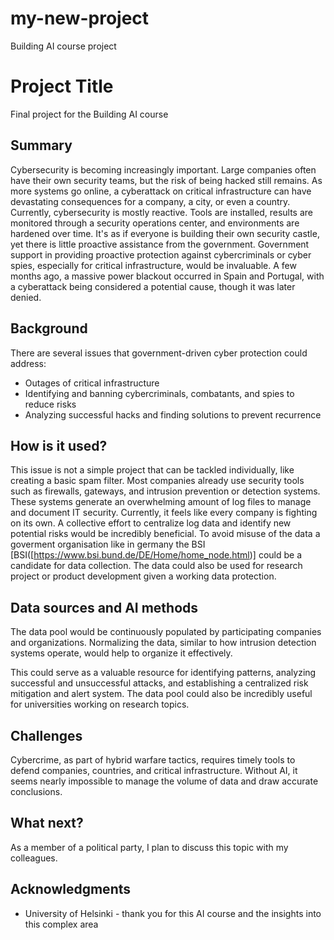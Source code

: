 # my-new-project
Building AI course project
<!-- This is the markdown template for the final project of the Building AI course, 
created by Reaktor Innovations and University of Helsinki. 
Copy the template, paste it to your GitHub README and edit! -->

# Project Title

Final project for the Building AI course

## Summary

Cybersecurity is becoming increasingly important. Large companies often have their own security teams, but the risk of being hacked still remains. As more systems go online, a cyberattack on critical infrastructure can have devastating consequences for a company, a city, or even a country. Currently, cybersecurity is mostly reactive. Tools are installed, results are monitored through a security operations center, and environments are hardened over time. It's as if everyone is building their own security castle, yet there is little proactive assistance from the government. Government support in providing proactive protection against cybercriminals or cyber spies, especially for critical infrastructure, would be invaluable. A few months ago, a massive power blackout occurred in Spain and Portugal, with a cyberattack being considered a potential cause, though it was later denied.

## Background

There are several issues that government-driven cyber protection could address:
* Outages of critical infrastructure
* Identifying and banning cybercriminals, combatants, and spies to reduce risks
* Analyzing successful hacks and finding solutions to prevent recurrence

## How is it used?

This issue is not a simple project that can be tackled individually, like creating a basic spam filter. Most companies already use security tools such as firewalls, gateways, and intrusion prevention or detection systems. These systems generate an overwhelming amount of log files to manage and document IT security. Currently, it feels like every company is fighting on its own. A collective effort to centralize log data and identify new potential risks would be incredibly beneficial. To avoid misuse of the data a goverment organisation like in germany the BSI [BSI([https://www.bsi.bund.de/DE/Home/home_node.html)]
could be a candidate for data collection. The data could also be used for research project or product development given a working data protection.

## Data sources and AI methods
The data pool would be continuously populated by participating companies and organizations. Normalizing the data, similar to how intrusion detection systems operate, would help to organize it effectively.

This could serve as a valuable resource for identifying patterns, analyzing successful and unsuccessful attacks, and establishing a centralized risk mitigation and alert system. The data pool could also be incredibly useful for universities working on research topics.

## Challenges

Cybercrime, as part of hybrid warfare tactics, requires timely tools to defend companies, countries, and critical infrastructure. Without AI, it seems nearly impossible to manage the volume of data and draw accurate conclusions.

## What next?

As a member of a political party, I plan to discuss this topic with my colleagues. 


## Acknowledgments

* University of Helsinki - thank you for this AI course and the insights into this complex area
